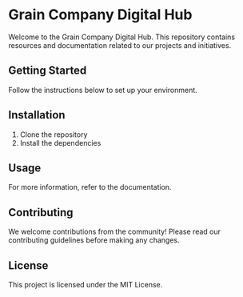# Grain Company Digital Hub

Welcome to the Grain Company Digital Hub. This repository contains resources and documentation related to our projects and initiatives.


## Getting Started

Follow the instructions below to set up your environment.

## Installation

1. Clone the repository
2. Install the dependencies

## Usage

For more information, refer to the documentation.

## Contributing

We welcome contributions from the community! Please read our contributing guidelines before making any changes.

## License

This project is licensed under the MIT License.
